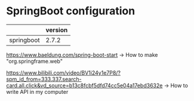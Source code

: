 # SpringBoot configuration

|             | version |
|-------------|---------|
| springboot  | 2.7.2   |

https://www.baeldung.com/spring-boot-start -> How to make "org.springframe.web"

https://www.bilibili.com/video/BV1i24y1e7P8/?spm_id_from=333.337.search-card.all.click&vd_source=b13c8fcbf5dfd74cc5e04a17ebd3632e
-> How to write API in my computer